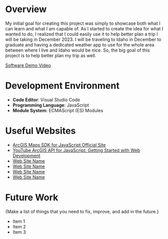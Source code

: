 # Overview

My initial goal for creating this project was simply to showcase both what I can learn and what I am capable of. As I started to create the idea for what I wanted to do, I realized that I could easily use it to help better plan a trip I will be taking in December 2023. I will be traveling to Idaho in December to graduate and having a dedicated weather app to use for the whole area between where I live and Idaho would be nice. So, the big goal of this project is to help better plan my trip as well. 


[Software Demo Video](http://youtube.link.goes.here)

# Development Environment

- **Code Editor**: Visual Studio Code
- **Programming Language**: JavaScript
- **Module System**: ECMAScript (ES) Modules

# Useful Websites

* [ArcGIS Maps SDK for JavaScript Official Site](https://developers.arcgis.com/javascript/latest/)
* [YouTube ArcGIS API for JavaScript: Getting Started with Web Development](https://www.youtube.com/watch?v=z9kIZjUjsZ4)
* [Web Site Name](http://url.link.goes.here)
* [Web Site Name](http://url.link.goes.here)
* [Web Site Name](http://url.link.goes.here)
* [Web Site Name](http://url.link.goes.here)

# Future Work

{Make a list of things that you need to fix, improve, and add in the future.}
* Item 1
* Item 2
* Item 3